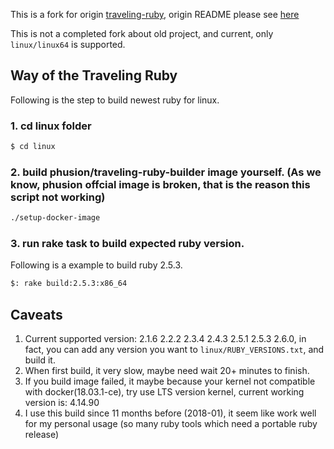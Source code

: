 This is a fork for origin [traveling-ruby](https://github.com/phusion/traveling-ruby), origin README please see [here](https://github.com/zw963/traveling-ruby/blob/updated_linux_branch/README.md)

This is not a completed fork about old project, and current, only `linux/linux64` is supported.

## Way of the Traveling Ruby

Following is the step to build newest ruby for linux.

### 1. cd linux folder

```sh
$ cd linux
```

### 2. build phusion/traveling-ruby-builder image yourself. (As we know, phusion offcial image is broken, that is the reason this script not working)
```sh
./setup-docker-image
```

### 3. run rake task to build expected ruby version.

Following is a example to build ruby 2.5.3.

```sh
$: rake build:2.5.3:x86_64
```

## Caveats

1. Current supported version: 2.1.6 2.2.2 2.3.4 2.4.3 2.5.1 2.5.3 2.6.0, in fact, you can add any version you want to `linux/RUBY_VERSIONS.txt`, and build it.
2. When first build, it very slow, maybe need wait 20+ minutes to finish.
3. If you build image failed, it maybe because your kernel not compatible with docker(18.03.1-ce), try use LTS version kernel, current working version is: 4.14.90
4. I use this build since 11 months before (2018-01), it seem like work well for my personal usage (so many ruby tools which need a portable ruby release)
